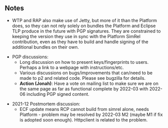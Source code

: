 ## Notes

  - WTP and RAP also make use of Jetty, but more of it than the Platform
    does, so they can not rely solely on bundles the Platform and
    Eclipse TLP produce in the future with PGP signatures. They are
    constrained to keeping the version they use in sync with the
    Platform SimRel contribution, even as they have to build and handle
    signing of the additional bundles on their own.

<!-- end list -->

  - PGP discussions:
      - Long discussion on how to present keys/fingerprints to users.
        Perhaps a link to a webpage with instructions/etc.
      - Various discussions on bugs/improvements that can/need to be
        made to p2 and related code. Please see bugzilla for details.
      - **Action (Jonah)**: Have a vote on mailing list to make sure we
        are on the same page as far as functional complete by 2022-03
        with 2022-06 including PGP signed content.

<!-- end list -->

  - 2021-12 Postmortem discussion:
      - ECF update means RCP cannot build from simrel alone, needs
        Platform - problem may be resolved by 2022-03 M2 (maybe M1 if
        fix is adopted soon enough). Httpclient is related to the
        problem.